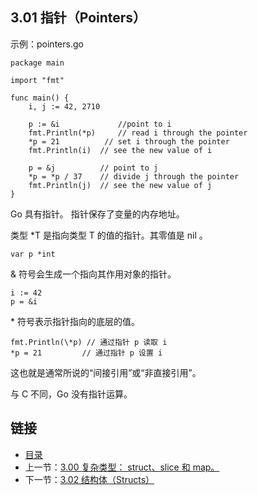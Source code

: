 ## 3.01 指针（Pointers）

示例：pointers.go

    package main

    import "fmt"

    func main() {
      	i, j := 42, 2710

      	p := &i      		//point to i
     	fmt.Println(*p) 	// read i through the pointer
	  	*p = 21          // set i through the pointer
	    fmt.Println(i)  // see the new value of i

	    p = &j         	// point to j
	    *p = *p / 37   	// divide j through the pointer
	    fmt.Println(j) 	// see the new value of j
    }

Go 具有指针。 指针保存了变量的内存地址。

类型 \*T 是指向类型 T 的值的指针。其零值是 nil 。

    var p *int

& 符号会生成一个指向其作用对象的指针。

    i := 42
    p = &i

\* 符号表示指针指向的底层的值。

    fmt.Println(\*p) // 通过指针 p 读取 i
    *p = 21         // 通过指针 p 设置 i

这也就是通常所说的“间接引用”或“非直接引用”。

与 C 不同，Go 没有指针运算。

## 链接
* [目录](https://github.com/gnefiy/go-zh/blob/master/tour/directory.md)
* 上一节：[3.00 复杂类型： struct、slice 和 map。](https://github.com/gnefiy/go-zh/blob/master/tour/moretypes/03.00.md)
* 下一节：[3.02 结构体（Structs）](https://github.com/gnefiy/go-zh/blob/master/tour/moretypes/03.02.md)
